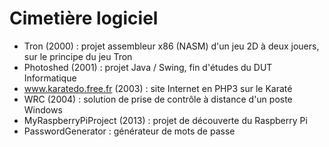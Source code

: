 # Cimetière logiciel

* Tron (2000) : projet assembleur x86 (NASM) d'un jeu 2D à deux jouers, sur le principe du jeu Tron
* Photoshed (2001) : projet Java / Swing, fin d'études du DUT Informatique
* www.karatedo.free.fr (2003) : site Internet en PHP3 sur le Karaté
* WRC (2004) : solution de prise de contrôle à distance d'un poste Windows
* MyRaspberryPiProject (2013) : projet de découverte du Raspberry Pi
* PasswordGenerator : générateur de mots de passe
